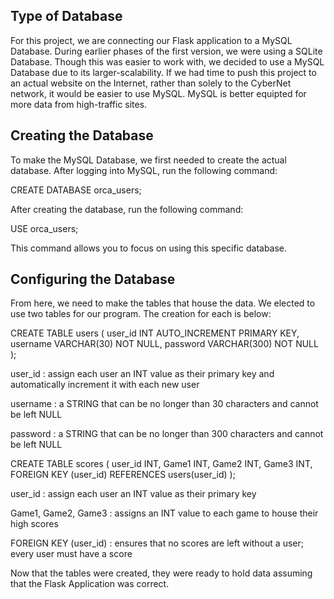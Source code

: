 ## Type of Database
For this project, we are connecting our Flask application to a MySQL Database. During earlier phases of the first version, we were using a SQLite Database. Though this was easier to work with, we decided to use a MySQL Database due to its larger-scalability. If we had time to push this project to an actual website on the Internet, rather than solely to the CyberNet network, it would be easier to use MySQL. MySQL is better equipted for more data from high-traffic sites.

## Creating the Database
To make the MySQL Database, we first needed to create the actual database. After logging into MySQL, run the following command:

CREATE DATABASE orca_users;

After creating the database, run the following command:

USE orca_users;

This command allows you to focus on using this specific database.

## Configuring the Database

From here, we need to make the tables that house the data. We elected to use two tables for our program. The creation for each is below:

CREATE TABLE users ( user_id INT AUTO_INCREMENT PRIMARY KEY, username VARCHAR(30) NOT NULL, password VARCHAR(300) NOT NULL );

user_id : assign each user an INT value as their primary key and automatically increment it with each new user

username : a STRING that can be no longer than 30 characters and cannot be left NULL

password : a STRING that can be no longer than 300 characters and cannot be left NULL


CREATE TABLE scores ( user_id INT, Game1 INT, Game2 INT, Game3 INT, FOREIGN KEY (user_id) REFERENCES users(user_id) );

user_id : assign each user an INT value as their primary key

Game1, Game2, Game3 : assigns an INT value to each game to house their high scores

FOREIGN KEY (user_id) : ensures that no scores are left without a user; every user must have a score


Now that the tables were created, they were ready to hold data assuming that the Flask Application was correct.
